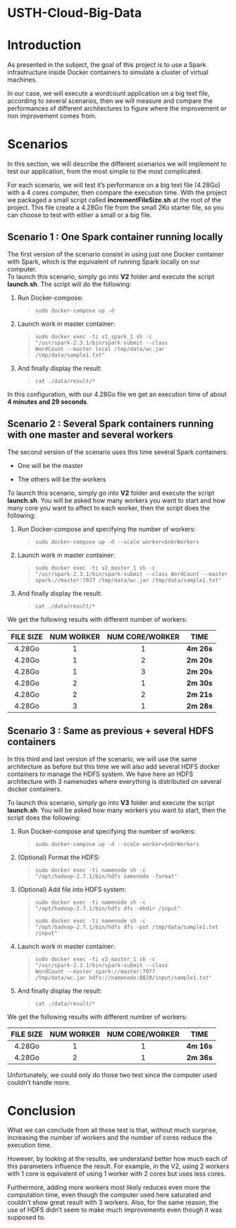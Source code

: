 # USTH-Cloud-Big-Data

# Introduction

As presented in the subject, the goal of this project is to use a Spark infrastructure inside Docker containers to simulate a cluster of virtual machines.  

In our case, we will execute a wordcount application on a big text file, according to several scenarios, then we will measure and compare the performances of different architectures to figure where the improvement or non improvement comes from.

# Scenarios

In this section, we will describe the different scenarios we will implement to test our application, from the most simple to the most
complicated.  

For each scenario, we will test it’s performance on a big text file (4.28Go) with a 4 cores computer, then compare the execution time. With the project we packaged a small script called **incrementFileSize.sh** at the root of the project. This file create a 4.28Go file from the small 2Ko starter file, so you can choose to test with either a small or a big file.

## Scenario 1 : One Spark container running locally

The first version of the scenario consist in using just one Docker container with Spark, which is the equivalent of running Spark locally on our computer.  
To launch this scenario, simply go into **V2** folder and execute the script **launch.sh**. The script will do the following:

1.  Run Docker-compose:
    
    > 
    > 
    >     sudo docker-compose up -d

2.  Launch work in master container:
    
    > 
    > 
    >     sudo docker exec -ti v1_spark_1 sh -c 
    >     "/usr/spark-2.3.1/bin/spark-submit --class 
    >     WordCount --master local /tmp/data/wc.jar 
    >     /tmp/data/sample1.txt"

3.  And finally display the result:
    
    > 
    > 
    >     cat ./data/result/*

  

In this configuration, with our 4.28Go file we get an execution time of about **4 minutes and 29 seconds**.

## Scenario 2 : Several Spark containers running with one master and several workers

The second version of the scenario uses this time several Spark containers:

  - One will be the master

  - The others will be the workers

  

To launch this scenario, simply go into **V2** folder and execute the script **launch.sh**. You will be asked how many workers you want to start and how many core you want to affect to each worker, then the script does the following:

1.  Run Docker-compose and specifying the number of workers:
    
    > 
    > 
    >     sudo docker-compose up -d --scale worker=$nbrWorkers

2.  Launch work in master container:
    
    > 
    > 
    >     sudo docker exec -ti v2_master_1 sh -c 
    >     "/usr/spark-2.3.1/bin/spark-submit --class WordCount --master 
    >     spark://master:7077 /tmp/data/wc.jar /tmp/data/sample1.txt"

3.  And finally display the result:
    
    > 
    > 
    >     cat ./data/result/*

  

We get the following results with different number of workers:  

| FILE SIZE | NUM WORKER | NUM CORE/WORKER |    TIME    |
| :-------: | :--------: | :-------------: | :--------: |
|  4.28Go   |     1      |        1        | **4m 26s** |
|  4.28Go   |     1      |        2        | **2m 20s** |
|  4.28Go   |     1      |        3        | **2m 20s** |
|  4.28Go   |     2      |        1        | **2m 30s** |
|  4.28Go   |     2      |        2        | **2m 21s** |
|  4.28Go   |     3      |        1        | **2m 28s** |

## Scenario 3 : Same as previous + several HDFS containers

In this third and last version of the scenario, we will use the same architecture as before but this time we will also add several HDFS docker containers to manage the HDFS system. We have here an HDFS architecture with 3 namenodes where everything is distributed on several docker containers.  

To launch this scenario, simply go into **V3** folder and execute the script **launch.sh**. You will be asked how many workers you want to start, then the script does the following:

1.  Run Docker-compose and specifying the number of workers:
    
    > 
    > 
    >     sudo docker-compose up -d --scale worker=$nbrWorkers

2.  (Optional) Format the HDFS:
    
    > 
    > 
    >     sudo docker exec -ti namenode sh -c 
    >     "/opt/hadoop-2.7.1/bin/hdfs namenode -format"

3.  (Optional) Add file into HDFS system:
    
    > 
    > 
    >     sudo docker exec -ti namenode sh -c 
    >     "/opt/hadoop-2.7.1/bin/hdfs dfs -mkdir /input"
    >     
    >     sudo docker exec -ti namenode sh -c 
    >     "/opt/hadoop-2.7.1/bin/hdfs dfs -put /tmp/data/sample1.txt /input"

4.  Launch work in master container:
    
    > 
    > 
    >     sudo docker exec -ti v3_master_1 sh -c 
    >     "/usr/spark-2.3.1/bin/spark-submit --class 
    >     WordCount --master spark://master:7077 
    >     /tmp/data/wc.jar hdfs://namenode:8020/input/sample1.txt"

5.  And finally display the result:
    
    > 
    > 
    >     cat ./data/result/*

  

We get the following results with different number of workers:  

| FILE SIZE | NUM WORKER | NUM CORE/WORKER |    TIME    |
| :-------: | :--------: | :-------------: | :--------: |
|  4.28Go   |     1      |        1        | **4m 16s** |
|  4.28Go   |     2      |        1        | **2m 36s** |

Unfortunately, we could only do those two test since the computer used couldn’t handle more.

# Conclusion

What we can conclude from all those test is that, without much surprise, increasing the number of workers and the number of cores reduce the execution time.  

However, by looking at the results, we understand better how much each of this parameters influence the result. For example, in the V2, using 2 workers with 1 core is equivalent of using 1 worker with 2 cores but uses less cores.  

Furthermore, adding more workers most likely reduces even more the computation time, even though the computer used here saturated and couldn’t show great result with 3 workers. Also, for the same reason, the use of HDFS didn’t seem to make much improvements even though it was supposed to.
